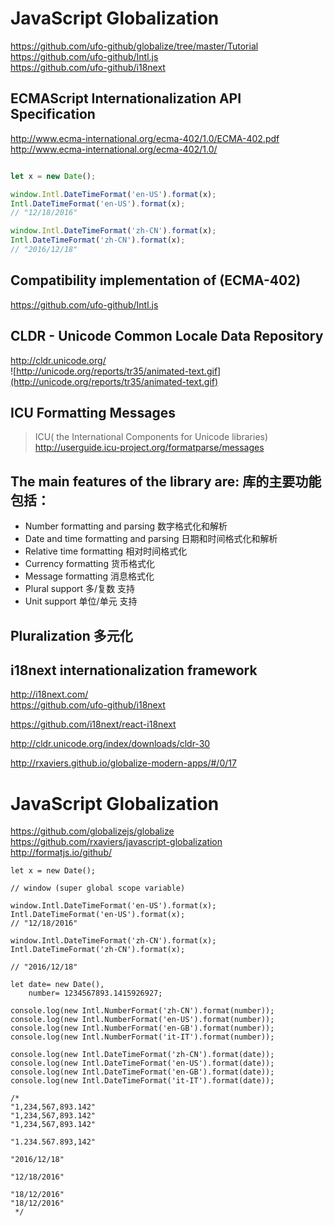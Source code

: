 # JavaScript Globalization  

https://github.com/ufo-github/globalize/tree/master/Tutorial  
https://github.com/ufo-github/Intl.js  
https://github.com/ufo-github/i18next  


## ECMAScript Internationalization API Specification  
http://www.ecma-international.org/ecma-402/1.0/ECMA-402.pdf  
http://www.ecma-international.org/ecma-402/1.0/  

```js

let x = new Date();

window.Intl.DateTimeFormat('en-US').format(x);
Intl.DateTimeFormat('en-US').format(x);
// "12/18/2016"

window.Intl.DateTimeFormat('zh-CN').format(x);
Intl.DateTimeFormat('zh-CN').format(x);
// "2016/12/18"
``` 

## Compatibility implementation of (ECMA-402)
https://github.com/ufo-github/Intl.js  



## CLDR - Unicode Common Locale Data Repository  
http://cldr.unicode.org/  
![http://unicode.org/reports/tr35/animated-text.gif](http://unicode.org/reports/tr35/animated-text.gif)


## ICU Formatting Messages  
> ICU( the International Components for Unicode  libraries)  
http://userguide.icu-project.org/formatparse/messages  



## The main features of the library are: 库的主要功能包括：

+ Number formatting and parsing 数字格式化和解析
+ Date and time formatting and parsing 日期和时间格式化和解析
+ Relative time formatting 相对时间格式化
+ Currency formatting 货币格式化
+ Message formatting 消息格式化
+ Plural support 多/复数 支持
+ Unit support 单位/单元 支持


## Pluralization 多元化  


## i18next internationalization framework  
http://i18next.com/  
https://github.com/ufo-github/i18next  

https://github.com/i18next/react-i18next  

http://cldr.unicode.org/index/downloads/cldr-30  

http://rxaviers.github.io/globalize-modern-apps/#/0/17  


# JavaScript Globalization 
https://github.com/globalizejs/globalize  
https://github.com/rxaviers/javascript-globalization  
http://formatjs.io/github/  

```codes
let x = new Date();

// window (super global scope variable)

window.Intl.DateTimeFormat('en-US').format(x);
Intl.DateTimeFormat('en-US').format(x);
// "12/18/2016"

window.Intl.DateTimeFormat('zh-CN').format(x);
Intl.DateTimeFormat('zh-CN').format(x);

// "2016/12/18"

let date= new Date(),
    number= 1234567893.1415926927;

console.log(new Intl.NumberFormat('zh-CN').format(number));
console.log(new Intl.NumberFormat('en-US').format(number));
console.log(new Intl.NumberFormat('en-GB').format(number));
console.log(new Intl.NumberFormat('it-IT').format(number));

console.log(new Intl.DateTimeFormat('zh-CN').format(date));
console.log(new Intl.DateTimeFormat('en-US').format(date));
console.log(new Intl.DateTimeFormat('en-GB').format(date));
console.log(new Intl.DateTimeFormat('it-IT').format(date));

/*
"1,234,567,893.142"
"1,234,567,893.142"
"1,234,567,893.142"

"1.234.567.893,142"

"2016/12/18"

"12/18/2016"

"18/12/2016"
"18/12/2016"
 */

``` 

